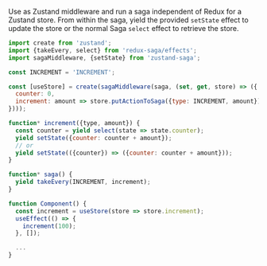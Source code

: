 Use as Zustand middleware and run a saga independent of Redux for a Zustand
store. From within the saga, yield the provided `setState` effect to update the
store or the normal Saga `select` effect to retrieve the store.

```js
import create from 'zustand';
import {takeEvery, select} from 'redux-saga/effects';
import sagaMiddleware, {setState} from 'zustand-saga';

const INCREMENT = 'INCREMENT';

const [useStore] = create(sagaMiddleware(saga, (set, get, store) => ({
  counter: 0,
  increment: amount => store.putActionToSaga({type: INCREMENT, amount}),
})));

function* increment({type, amount}) {
  const counter = yield select(state => state.counter);
  yield setState({counter: counter + amount});
  // or
  yield setState(({counter}) => ({counter: counter + amount}));
}

function* saga() {
  yield takeEvery(INCREMENT, increment);
}

function Component() {
  const increment = useStore(store => store.increment);
  useEffect(() => {
    increment(100);
  }, []);

  ...
}
```
